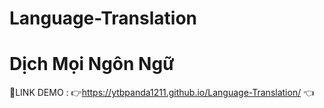 # Language-Translation
# Dịch Mọi Ngôn Ngữ 

📌LINK DEMO : 👉https://ytbpanda1211.github.io/Language-Translation/ 👈
